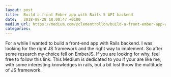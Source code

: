 ```yaml
---
layout: post
title:  Build a front Ember app with Rails 5 API backend
date:   2018-08-28 18:00:47 +0100
medium_url: https://medium.com/@clementrollon/build-a-front-ember-app-with-rails-5-api-backend-44bc03732536
categories:
---
```

For a while I wanted to build a front-end app with Rails backend. I was looking for the right JS framework and the right way to implement. So after some research my choice fell on EmberJS. If you are looking for why, feel free to follow this link. This Medium is dedicated to you if your are like me, with some interesting knowledges in rails, but a bit lost throw the multitude of JS framework.
